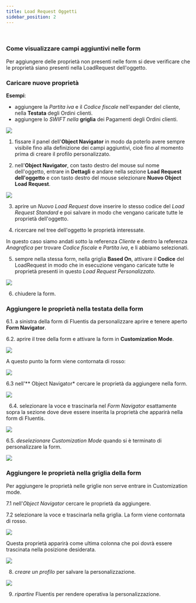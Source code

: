 ```yaml
---
title: Load Request Oggetti
sidebar_position: 2
---
```


 

### Come visualizzare campi aggiuntivi nelle form


Per aggiungere delle proprietà non presenti nelle form si deve verificare che le proprietà siano presenti nella LoadRequest dell'oggetto.


### Caricare nuove proprietà

**Esempi**:
 - aggiungere la *Partita iva* e il *Codice fiscale* nell'expander del cliente, nella **Testata** degli Ordini clienti.
 - aggiungere lo *SWIFT nella* **griglia** dei Pagamenti degli Ordini clienti.

![](/img/it-it/guide/panels/object-navigator/load-request-object/image01.png)

1. fissare il panel dell'**Object Navigator** in modo da poterlo avere sempre visibile fino alla definizione dei campi aggiuntivi, cioè fino al momento prima di creare il profilo personalizzato.

2. nell'**Object Navigator**, con tasto destro del mouse sul nome dell'oggetto, entrare in **Dettagli** e andare nella sezione **Load Request dell'oggetto** e con tasto destro del mouse selezionare **Nuovo Object Load Request**.

![](/img/it-it/guide/panels/object-navigator/load-request-object/image02.png)

3. aprire un *Nuovo Load Request* dove inserire lo stesso codice del *Load Request Standard* e poi salvare in modo che vengano caricate tutte le proprietà dell'oggetto. 

4. ricercare nel tree dell'oggetto le proprietà interessate. 

In questo caso siamo andati sotto la referenza *Cliente* e dentro la referenza *Anagrafica* per trovare *Codice fiscale* e *Partita iva*, e li abbiamo selezionati. 

5. sempre nella stessa form, nella griglia **Based On**, attivare il **Codice** del LoadRequest in modo che in esecuzione vengano caricate tutte le proprietà presenti in questo *Load Request Personalizzato*.

![](/img/it-it/guide/panels/object-navigator/load-request-object/image03.png)

6. chiudere la form.

 
### Aggiungere le proprietà nella testata della form

6.1. a sinistra della form di Fluentis da personalizzare aprire e tenere aperto **Form Navigator**. 

6.2. aprire il tree della form e attivare la form in **Customization Mode**.

![](/img/it-it/guide/panels/object-navigator/load-request-object/image04.png)


A questo punto la form viene contornata di rosso:

![](/img/it-it/guide/panels/object-navigator/load-request-object/image05.png)


6.3 nell'**
Object Navigator* cercare le proprietà da aggiungere nella form.

![](/img/it-it/guide/panels/object-navigator/load-request-object/image06.png)

 
6.4. selezionare la voce e trascinarla nel *Form Navigator* esattamente sopra la sezione dove deve essere inserita la proprietà che apparirà nella form di Fluentis.

![](/img/it-it/guide/panels/object-navigator/load-request-object/image07.png)


6.5. *deselezionare Customization Mode* quando si è terminato di personalizzare la form.

![](/img/it-it/guide/panels/object-navigator/load-request-object/image08.png)


### Aggiungere le proprietà nella griglia della form


Per aggiungere le proprietà nelle griglie non serve entrare in Customization mode.


7.1 nell'*Object Navigator* cercare le proprietà da aggiungere. 

7.2 selezionare la voce e trascinarla nella griglia. La form viene contornata di rosso.

![](/img/it-it/guide/panels/object-navigator/load-request-object/image09.png)


Questa proprietà apparirà come ultima colonna che poi dovrà essere trascinata nella posizione desiderata.

![](/img/it-it/guide/panels/object-navigator/load-request-object/image10.png)



8. *creare un profilo* per salvare la personalizzazione.

![](/img/it-it/guide/panels/object-navigator/load-request-object/image11.png)


9. *ripartire* Fluentis per rendere operativa la personalizzazione.